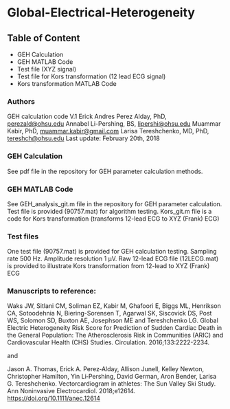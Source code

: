 # Global-Electrical-Heterogeneity

## Table of Content
  - GEH Calculation
  - GEH MATLAB Code
  - Test file (XYZ signal)
  - Test file for Kors transformation (12 lead ECG signal)
  - Kors transformation MATLAB Code
  
### Authors
GEH calculation code V.1
Erick Andres Perez Alday, PhD, <perezald@ohsu.edu>
Annabel Li-Pershing, BS, <lipershi@ohsu.edu>
Muammar Kabir, PhD, <muammar.kabir@gmail.com>
Larisa Tereshchenko, MD, PhD, <tereshch@ohsu.edu>
Last update: February 20th, 2018
  
### GEH Calculation
See pdf file in the repository for GEH parameter calculation methods.

### GEH MATLAB Code
See GEH_analysis_git.m file in the repository for GEH parameter calculation. Test file is provided (90757.mat) for algorithm testing.
Kors_git.m file is a code for Kors transformation (transforms 12-lead ECG to XYZ (Frank) ECG)

### Test files
One test file (90757.mat) is provided for GEH calculation testing. Sampling rate 500 Hz. Amplitude resolution 1 µV.
Raw 12-lead ECG file (12LECG.mat) is provided to illustrate Kors transformation from 12-lead to XYZ (Frank) ECG

### Manuscripts to reference:
Waks JW, Sitlani CM, Soliman EZ, Kabir M, Ghafoori E, Biggs ML, Henrikson CA, Sotoodehnia N, Biering-Sorensen T, Agarwal SK, Siscovick DS, Post WS, Solomon SD, Buxton AE, Josephson ME and Tereshchenko LG. Global Electric Heterogeneity Risk Score for Prediction of Sudden Cardiac Death in the General Population: The Atherosclerosis Risk in Communities (ARIC) and Cardiovascular Health (CHS) Studies. Circulation. 2016;133:2222-2234.

and

Jason A. Thomas, Erick A. Perez‐Alday, Allison Junell, Kelley Newton, Christopher Hamilton, Yin Li‐Pershing, David German, Aron Bender, Larisa G. Tereshchenko. Vectorcardiogram in athletes: The Sun Valley Ski Study. Ann Noninvasive Electrocardiol. 2018;e12614. https://doi.org/10.1111/anec.12614
